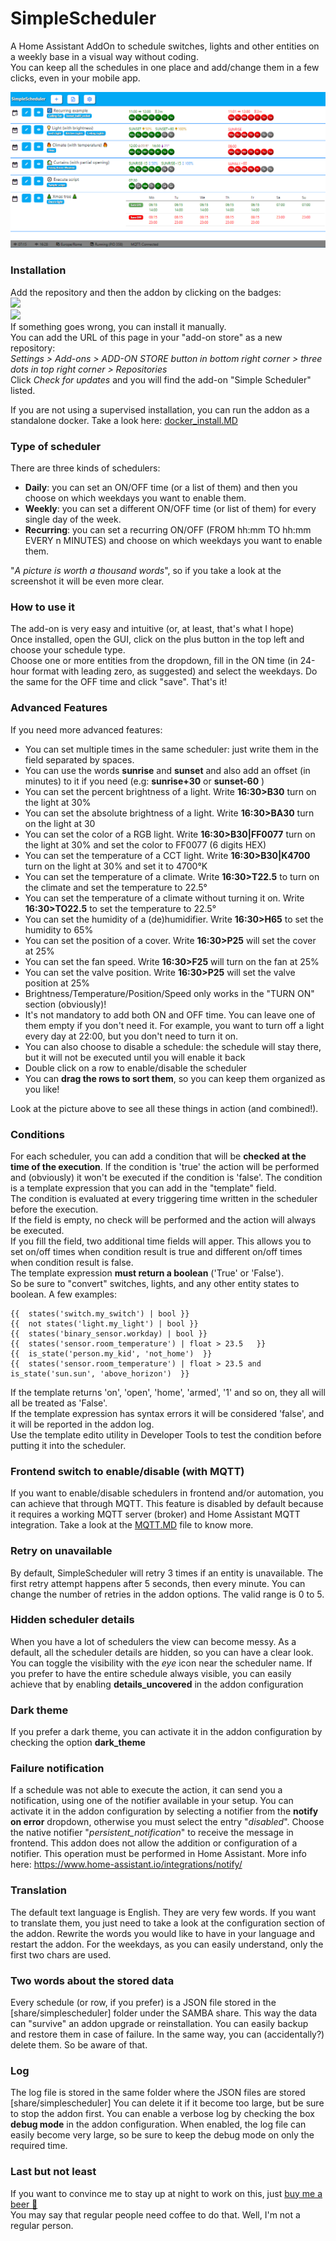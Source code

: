 
# SimpleScheduler

A Home Assistant AddOn to schedule switches, lights and other entities on a weekly base in a visual way without coding.\
You can keep all the schedules in one place and add/change them in a few clicks, even in your mobile app.

![SimpleScheduler](https://raw.githubusercontent.com/arthurdent75/SimpleScheduler/master/asset/logo.png)

### Installation
Add the repository and then the addon by clicking on the badges:\
[<img src="https://my.home-assistant.io/badges/supervisor_add_addon_repository.svg">](https://my.home-assistant.io/redirect/supervisor_add_addon_repository/?repository_url=https%3A%2F%2Fgithub.com%2Farthurdent75%2FSimpleScheduler) \
[<img src="https://my.home-assistant.io/badges/supervisor_addon.svg">](https://my.home-assistant.io/redirect/supervisor_addon/?addon=00185a40_simplescheduler) \
If something goes wrong, you can install it manually.\
You can add the URL of this page in your "add-on store" as a new repository:\
*Settings > Add-ons > ADD-ON STORE button in bottom right corner >  three dots in top right corner > Repositories*\
Click *Check for updates* and you will find the add-on "Simple Scheduler" listed.

If you are not using a supervised installation, you can run the addon as a standalone docker.
Take a look here: [docker_install.MD](https://github.com/arthurdent75/SimpleScheduler/blob/master/asset/docker_install.MD "docker_install.MD")

### Type of scheduler

There are three kinds of schedulers:
- **Daily**: you can set an ON/OFF time (or a list of them) and then you choose on which weekdays you want to enable them.
- **Weekly**: you can set a different ON/OFF time (or list of them) for every single day of the week.
- **Recurring**: you can set a recurring ON/OFF (FROM hh:mm TO hh:mm EVERY n MINUTES) and choose on which weekdays you want to enable them.

"*A picture is worth a thousand words*", so if you take a look at the screenshot it will be even more clear.

### How to use it
The add-on is very easy and intuitive (or, at least, that's what I hope)\
Once installed, open the GUI, click on the plus button in the top left and choose your schedule type.\
Choose one or more entities from the dropdown, fill in the ON time (in 24-hour format with leading zero, as suggested) and select the weekdays. Do the same for the OFF time and click "save".
That's it!

### Advanced Features 
If you need more advanced features:
- You can set multiple times in the same scheduler: just write them in the field separated by spaces.  
- You can use the words **sunrise** and **sunset** and also add an offset (in minutes) to it if you need (e.g: **sunrise+30** or **sunset-60** )
- You can set the percent brightness of a light. Write **16:30>B30** turn on the light at 30% 
- You can set the absolute brightness of a light. Write **16:30>BA30** turn on the light at 30
- You can set the color of a RGB light. Write **16:30>B30|FF0077** turn on the light at 30% and set the color to FF0077 (6 digits HEX)
- You can set the temperature of a CCT light. Write **16:30>B30|K4700** turn on the light at 30% and set it to 4700°K
- You can set the temperature of a climate. Write **16:30>T22.5** to turn on the climate and set the temperature to 22.5° 
- You can set the temperature of a climate without turning it on. Write **16:30>TO22.5** to set the temperature to 22.5°
- You can set the humidity of a (de)humidifier. Write **16:30>H65** to set the humidity to 65% 
- You can set the position of a cover. Write **16:30>P25** will set the cover at 25%  
- You can set the fan speed. Write **16:30>F25** will turn on the fan at 25%
- You can set the valve position. Write **16:30>P25** will set the valve position at 25%  
- Brightness/Temperature/Position/Speed only works in the "TURN ON" section (obviously)! 
- It's not mandatory to add both ON and OFF time. You can leave one of them empty if you don't need it. For example, you want to turn off a light every day at 22:00, but you don't need to turn it on.
- You can also choose to disable a schedule: the schedule will stay there, but it will not be executed until you will enable it back
- Double click on a row to enable/disable the scheduler
- You can **drag the rows to sort them**, so you can keep them organized as you like!

Look at the picture above to see all these things in action (and combined!).

### Conditions
For each scheduler, you can add a condition that will be **checked at the time of the execution**.
If the condition is 'true' the action will be performed and (obviously) it won't be executed if the condition is 'false'.
The condition is a template expression that you can add in the "template" field. \
The condition is evaluated at every triggering time written in the scheduler before the execution. \
If the field is empty, no check will be performed and the action will always be executed. \
If you fill the field, two additional time fields will apper. This allows you to set on/off times when condition result is true and different on/off times when condition result is false. \
The template expression **must return a boolean** ('True' or 'False'). \
So be sure to "convert" switches, lights, and any other entity states to boolean. A few examples:
``` 
{{  states('switch.my_switch') | bool }}
{{  not states('light.my_light') | bool }}
{{  states('binary_sensor.workday) | bool }}
{{  states('sensor.room_temperature') | float > 23.5   }}
{{  is_state('person.my_kid', 'not_home')  }}
{{  states('sensor.room_temperature') | float > 23.5 and is_state('sun.sun', 'above_horizon')  }}
``` 
If the template returns 'on', 'open', 'home', 'armed', '1' and so on,  they all will all be treated as 'False'. \
If the template expression has syntax errors it will be considered 'false', and it will be reported in the addon log.\
Use the template edito utility in Developer Tools to test the condition before putting it into the scheduler.

### Frontend switch to enable/disable (with MQTT)
If you want to enable/disable schedulers in frontend and/or automation, you can achieve that through MQTT.
This feature is disabled by default because it requires a working MQTT server (broker) and Home Assistant MQTT integration.
Take a look at the [MQTT.MD](https://github.com/arthurdent75/SimpleScheduler/blob/master/asset/MQTT.MD "MQTT.MD") file to know more. 

### Retry on unavailable
By default, SimpleScheduler will retry 3 times if an entity is unavailable. The first retry attempt happens after 5 seconds, then every minute. You can change the number of retries in the addon options. The valid range is 0 to 5.

### Hidden scheduler details
When you have a lot of schedulers the view can become messy. As a default, all the scheduler details are hidden, so you can have a clear look. 
You can toggle the visibility with the *eye* icon near the scheduler name. 
If you prefer to have the entire schedule always visible, you can easily achieve that by enabling **details_uncovered** in the addon configuration

### Dark theme 
If you prefer a dark theme, you can activate it in the addon configuration by checking the option **dark_theme**

### Failure notification 
If a schedule was not able to execute the action, it can send you a notification, using one of the notifier available in your setup. You can activate it in the addon configuration by selecting a notifier from the **notify on error** dropdown, otherwise you must select the entry "*disabled*". Choose the native notifier "*persistent_notification*" to receive the  message in frontend. 
This addon does not allow the addition or configuration of a notifier. This operation must be performed in Home Assistant. More info here: https://www.home-assistant.io/integrations/notify/

### Translation
The default text language is English. They are very few words.
If you want to translate them, you just need to take a look at the configuration section of the addon.
Rewrite the words you would like to have in your language and restart the addon.
For the weekdays, as you can easily understand, only the first two chars are used.

### Two words about the stored data
Every schedule (or row, if you prefer) is a JSON file stored in the [share/simplescheduler] folder under the SAMBA share.
This way the data can "survive" an addon upgrade or reinstallation.
You can easily backup and restore them in case of failure. In the same way, you can (accidentally?) delete them. So be aware of that.

### Log 
The log file is stored in the same folder where the JSON files are stored [share/simplescheduler] 
You can delete it if it become too large, but be sure to stop the addon first.
You can enable a verbose log by checking the box **debug mode** in the addon configuration.
When enabled, the log file can easily become very large, so be sure to keep the debug mode on only the required time.

### Last but not least
If you want to convince me to stay up at night to work on this, just <a target="_blank" href="https://www.paypal.com/donate/?hosted_button_id=8FN58C8SM9LLW">buy me a beer 🍺</a> \
You may say that regular people need coffee to do that. Well, I'm not a regular person.


